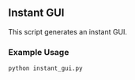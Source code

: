 ## Instant GUI
This script generates an instant GUI.

### Example Usage
```
python instant_gui.py
```

